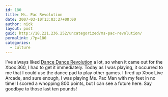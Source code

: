 ```yaml
---
id: 180
title: Ms. Pac Revolution
date: 2007-03-10T13:03:27+00:00
author: nick
layout: post
guid: http://18.221.236.252/uncategorized/ms-pac-revolution/
permalink: /?p=180
categories:
  - culture
---
```

I&#8217;ve always liked [Dance Dance Revolution](http://en.wikipedia.org/wiki/Dance_Dance_Revolution) a lot, so when it came out for the Xbox 360, I had to get it immediately. Today as I was playing, it occurred to me that I could use the dance pad to play other games. I fired up Xbox Live Arcade, and sure enough, I was playing Ms. Pac Man with my feet in no time! I scored a whopping 800 points, but I can see a future here. Say goodbye to those last ten pounds!